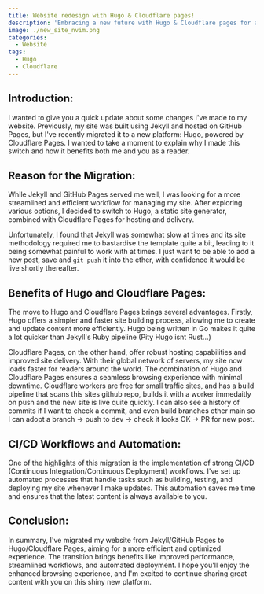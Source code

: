 ```yaml
---
title: Website redesign with Hugo & Cloudflare pages!
description: 'Embracing a new future with Hugo & Cloudflare pages for a personal static site'
image: ./new_site_nvim.png
categories:
  - Website
tags:
  - Hugo
  - Cloudflare
---
```


## Introduction:
I wanted to give you a quick update about some changes I've made to my website. Previously, my site was built using Jekyll and hosted on GitHub Pages, but I've recently migrated it to a new platform: Hugo, powered by Cloudflare Pages. I wanted to take a moment to explain why I made this switch and how it benefits both me and you as a reader.

## Reason for the Migration:
While Jekyll and GitHub Pages served me well, I was looking for a more streamlined and efficient workflow for managing my site. After exploring various options, I decided to switch to Hugo, a static site generator, combined with Cloudflare Pages for hosting and delivery.

Unfortunately, I found that Jekyll was somewhat slow at times and its site methodology required me to bastardise the template quite a bit, leading to it being somewhat painful to work with at times.
I just want to be able to add a new post, save and `git push` it into the ether, with confidence it would be live shortly thereafter.

## Benefits of Hugo and Cloudflare Pages:
The move to Hugo and Cloudflare Pages brings several advantages. Firstly, Hugo offers a simpler and faster site building process, allowing me to create and update content more efficiently.  Hugo being written in Go makes it quite a lot quicker than Jekyll's Ruby pipeline (Pity Hugo isnt Rust...)

Cloudflare Pages, on the other hand, offer robust hosting capabilities and improved site delivery. With their global network of servers, my site now loads faster for readers around the world. The combination of Hugo and Cloudflare Pages ensures a seamless browsing experience with minimal downtime.  Cloudflare workers are free for small traffic sites, and has a build pipeline that scans this sites github repo, builds it with a worker immedaitly on push and the new site is live quite quickly.  I can also see a history of commits if I want to check a commit, and even build branches other main so I can adopt a branch -> push to dev -> check it looks OK -> PR for new post.

## CI/CD Workflows and Automation:
One of the highlights of this migration is the implementation of strong CI/CD (Continuous Integration/Continuous Deployment) workflows. I've set up automated processes that handle tasks such as building, testing, and deploying my site whenever I make updates. This automation saves me time and ensures that the latest content is always available to you.

## Conclusion:
In summary, I've migrated my website from Jekyll/GitHub Pages to Hugo/Cloudflare Pages, aiming for a more efficient and optimized experience. The transition brings benefits like improved performance, streamlined workflows, and automated deployment. I hope you'll enjoy the enhanced browsing experience, and I'm excited to continue sharing great content with you on this shiny new platform.


